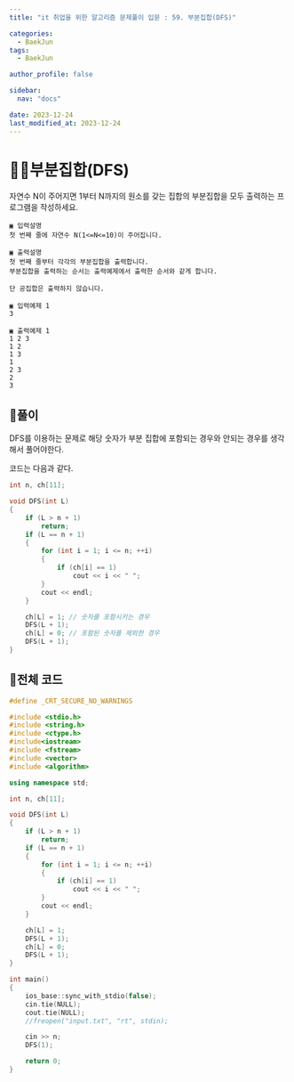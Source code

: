 ```yaml
---
title: "it 취업을 위한 알고리즘 문제풀이 입문 : 59. 부분집합(DFS)"

categories:
  - BaekJun
tags:
  - BaekJun

author_profile: false

sidebar:
  nav: "docs"

date: 2023-12-24
last_modified_at: 2023-12-24
---
```


# 🙇‍♀️부분집합(DFS)

자연수 N이 주어지면 1부터 N까지의 원소를 갖는 집합의 부분집합을 모두 출력하는 프로그램을 작성하세요.  

```
▣ 입력설명
첫 번째 줄에 자연수 N(1<=N<=10)이 주어집니다.

▣ 출력설명
첫 번째 줄부터 각각의 부분집합을 출력합니다. 
부분집합을 출력하는 순서는 출력예제에서 출력한 순서와 같게 합니다. 

단 공집합은 출력하지 않습니다.

▣ 입력예제 1 
3

▣ 출력예제 1
1 2 3
1 2
1 3
1
2 3
2
3
```

## 🚀풀이

DFS를 이용하는 문제로 해당 숫자가 부분 집합에 포함되는 경우와 안되는 경우를 생각해서 풀어야한다.  

코드는 다음과 같다.  

```cpp
int n, ch[11];

void DFS(int L)
{
	if (L > n + 1)
		return;
	if (L == n + 1)
	{
		for (int i = 1; i <= n; ++i)
		{
			if (ch[i] == 1)
				cout << i << " ";
		}
		cout << endl;
	}

	ch[L] = 1; // 숫자를 포함시키는 경우
	DFS(L + 1);
	ch[L] = 0; // 포함된 숫자를 제외한 경우
	DFS(L + 1);
}
```

## 🚀전체 코드

```cpp
#define _CRT_SECURE_NO_WARNINGS

#include <stdio.h>
#include <string.h>
#include <ctype.h>
#include<iostream>
#include <fstream>
#include <vector>
#include <algorithm>

using namespace std;

int n, ch[11];

void DFS(int L)
{
	if (L > n + 1)
		return;
	if (L == n + 1)
	{
		for (int i = 1; i <= n; ++i)
		{
			if (ch[i] == 1)
				cout << i << " ";
		}
		cout << endl;
	}

	ch[L] = 1;
	DFS(L + 1);
	ch[L] = 0;
	DFS(L + 1);
}

int main() 
{
	ios_base::sync_with_stdio(false);
	cin.tie(NULL);
	cout.tie(NULL);
	//freopen("input.txt", "rt", stdin);

	cin >> n;
	DFS(1);

	return 0;
}
```
